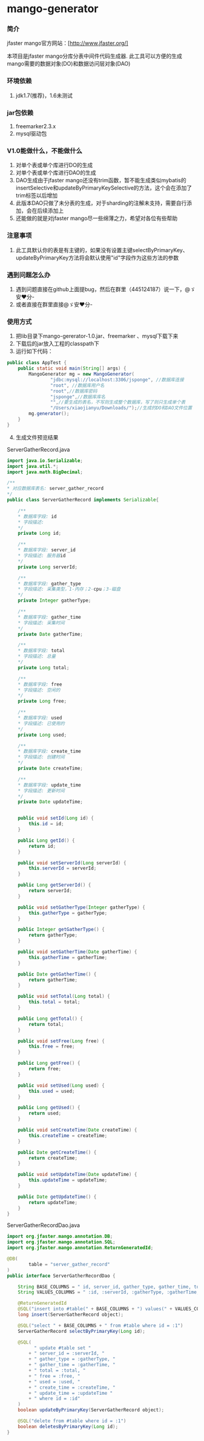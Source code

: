 # mango-generator
### 简介

jfaster mango官方网站：[http://www.jfaster.org/]

本项目是jfaster mango分库分表中间件代码生成器.
此工具可以方便的生成mango需要的数据对象(DO)和数据访问层对象(DAO)



### 环境依赖
1. jdk1.7(推荐)，1.6未测试

### jar包依赖
1. freemarker2.3.x
2. mysql驱动包

### V1.0能做什么，不能做什么
1. 对单个表或单个库进行DO的生成
2. 对单个表或单个库进行DAO的生成
3. DAO生成由于jfaster mango还没有trim函数，暂不能生成类似mybatis的insertSelective和updateByPrimaryKeySelective的方法，这个会在添加了trim标签以后增加
4. 此版本DAO只做了未分表的生成，对于sharding的注解未支持，需要自行添加，会在后续添加上
5. 还能做的就是对jfaster mango尽一些绵薄之力，希望对各位有些帮助

### 注意事项
1. 此工具默认你的表是有主键的，如果没有设置主键selectByPrimaryKey、updateByPrimaryKey方法将会默认使用"id"字段作为这些方法的参数
### 遇到问题怎么办
1. 遇到问题直接在github上面提bug，然后在群里（445124187）说一下，@ゞ安❤分-
2. 或者直接在群里直接@ゞ安❤分-

### 使用方式
1. 把lib目录下mango-gererator-1.0.jar、freemarker 、mysql下载下来
2. 下载后的jar放入工程的classpath下
3. 运行如下代码：
```java
public class AppTest {
    public static void main(String[] args) {
        MangoGenerator mg = new MangoGenerator(
                "jdbc:mysql://localhost:3306/jsponge", //数据库连接
                "root", //数据库用户名
                "root",//数据库密码
                "jsponge",//数据库库名
                "",//要生成的表名，不写则生成整个数据库，写了则只生成单个表
                "/Users/xiaojianyu/Downloads/");//生成的DO和DAO文件位置
        mg.generator();
    }
}

```
4. 生成文件预览结果

ServerGatherRecord.java

```java
import java.io.Serializable;
import java.util.*;
import java.math.BigDecimal;

/**
* 对应数据库表名: server_gather_record
*/
public class ServerGatherRecord implements Serializable{

    /**
    * 数据库字段: id
    * 字段描述: 
    */
    private Long id;

    /**
    * 数据库字段: server_id
    * 字段描述: 服务器id
    */
    private Long serverId;

    /**
    * 数据库字段: gather_type
    * 字段描述: 采集类型，1-内存；2-cpu；3-磁盘
    */
    private Integer gatherType;

    /**
    * 数据库字段: gather_time
    * 字段描述: 采集时间
    */
    private Date gatherTime;

    /**
    * 数据库字段: total
    * 字段描述: 总量
    */
    private Long total;

    /**
    * 数据库字段: free
    * 字段描述: 空闲的
    */
    private Long free;

    /**
    * 数据库字段: used
    * 字段描述: 已使用的
    */
    private Long used;

    /**
    * 数据库字段: create_time
    * 字段描述: 创建时间
    */
    private Date createTime;

    /**
    * 数据库字段: update_time
    * 字段描述: 更新时间
    */
    private Date updateTime;


    public void setId(Long id) {
        this.id = id;
    }

    public Long getId() {
        return id;
    }

    public void setServerId(Long serverId) {
        this.serverId = serverId;
    }

    public Long getServerId() {
        return serverId;
    }

    public void setGatherType(Integer gatherType) {
        this.gatherType = gatherType;
    }

    public Integer getGatherType() {
        return gatherType;
    }

    public void setGatherTime(Date gatherTime) {
        this.gatherTime = gatherTime;
    }

    public Date getGatherTime() {
        return gatherTime;
    }

    public void setTotal(Long total) {
        this.total = total;
    }

    public Long getTotal() {
        return total;
    }

    public void setFree(Long free) {
        this.free = free;
    }

    public Long getFree() {
        return free;
    }

    public void setUsed(Long used) {
        this.used = used;
    }

    public Long getUsed() {
        return used;
    }

    public void setCreateTime(Date createTime) {
        this.createTime = createTime;
    }

    public Date getCreateTime() {
        return createTime;
    }

    public void setUpdateTime(Date updateTime) {
        this.updateTime = updateTime;
    }

    public Date getUpdateTime() {
        return updateTime;
    }
}
```
ServerGatherRecordDao.java

```java
import org.jfaster.mango.annotation.DB;
import org.jfaster.mango.annotation.SQL;
import org.jfaster.mango.annotation.ReturnGeneratedId;

@DB(
        table = "server_gather_record"
)
public interface ServerGatherRecordDao {

    String BASE_COLUMNS = " id, server_id, gather_type, gather_time, total, free, used, create_time, update_time ";
    String VALUES_COLUMNS = " :id, :serverId, :gatherType, :gatherTime, :total, :free, :used, :createTime, :updateTime ";

    @ReturnGeneratedId
    @SQL("insert into #table(" + BASE_COLUMNS + ") values(" + VALUES_COLUMNS + ")")
    long insert(ServerGatherRecord object);

    @SQL("select " + BASE_COLUMNS + " from #table where id = :1")
    ServerGatherRecord selectByPrimaryKey(Long id);

    @SQL(
          " update #table set "
        + " server_id = :serverId, "
        + " gather_type = :gatherType, "
        + " gather_time = :gatherTime, "
        + " total = :total, "
        + " free = :free, "
        + " used = :used, "
        + " create_time = :createTime, "
        + " update_time = :updateTime "
        + " where id = :id"
    )
    boolean updateByPrimaryKey(ServerGatherRecord object);

    @SQL("delete from #table where id = :1")
    boolean deletesByPrimaryKey(Long id);
}
```